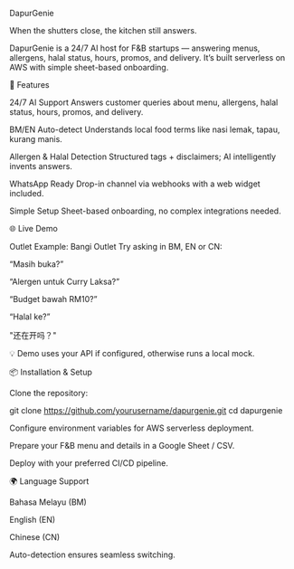 DapurGenie

When the shutters close, the kitchen still answers.

DapurGenie is a 24/7 AI host for F&B startups — answering menus, allergens, halal status, hours, promos, and delivery. It’s built serverless on AWS with simple sheet-based onboarding.

🚀 Features

24/7 AI Support
Answers customer queries about menu, allergens, halal status, hours, promos, and delivery.

BM/EN Auto-detect
Understands local food terms like nasi lemak, tapau, kurang manis.

Allergen & Halal Detection
Structured tags + disclaimers; AI intelligently invents answers.

WhatsApp Ready
Drop-in channel via webhooks with a web widget included.

Simple Setup
Sheet-based onboarding, no complex integrations needed.

🌐 Live Demo

Outlet Example: Bangi Outlet
Try asking in BM, EN or CN:

“Masih buka?”

“Alergen untuk Curry Laksa?”

“Budget bawah RM10?”

“Halal ke?”

"还在开吗？"

💡 Demo uses your API if configured, otherwise runs a local mock.

📦 Installation & Setup

Clone the repository:

git clone https://github.com/yourusername/dapurgenie.git
cd dapurgenie


Configure environment variables for AWS serverless deployment.

Prepare your F&B menu and details in a Google Sheet / CSV.

Deploy with your preferred CI/CD pipeline.

🌍 Language Support

Bahasa Melayu (BM)

English (EN)

Chinese (CN)

Auto-detection ensures seamless switching.
